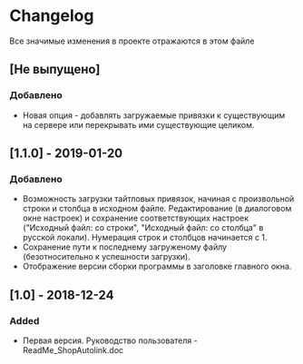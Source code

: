 # Changelog
Все значимые изменения в проекте отражаются в этом файле

## [Не выпущено]
### Добавлено
- Новая опция - добавлять загружаемые привязки к существующим на сервере или перекрывать ими существующие целиком.

## [1.1.0] - 2019-01-20
### Добавлено
- Возможность загрузки тайтловых привязок, начиная с произвольной строки и столбца в исходном файле.
Редактирование (в диалоговом окне настроек) и сохранение соответствующих настроек ("Исходный файл: со строки", "Исходный файл: со столбца" в русской локали).
Нумерация строк и столбцов начинается с 1.
- Сохранение пути к последнему загруженому файлу (безотносительно к успешности загрузки).
- Отображение версии сборки программы в заголовке главного окна.

## [1.0] - 2018-12-24
### Added
- Первая версия. Руководство пользователя - ReadMe_ShopAutolink.doc
